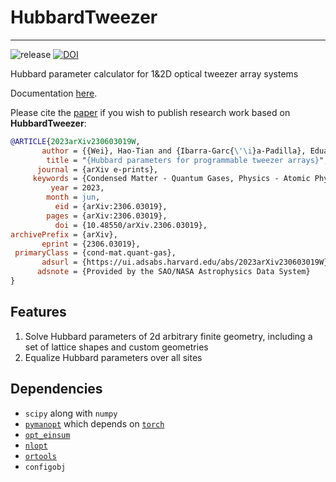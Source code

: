 # HubbardTweezer

-----------------

![release](https://img.shields.io/github/v/release/Kvanti17/HubbardTweezer?color=green&include_prereleases)
[![DOI](https://zenodo.org/badge/519873426.svg)](https://zenodo.org/badge/latestdoi/519873426)

Hubbard parameter calculator for 1&2D optical tweezer array systems

Documentation [here](doc/manual.md).

Please cite the [paper](https://arxiv.org/abs/2306.03019) if you wish to publish research work based on **HubbardTweezer**:

```bibtex
@ARTICLE{2023arXiv230603019W,
       author = {{Wei}, Hao-Tian and {Ibarra-Garc{\'\i}a-Padilla}, Eduardo and {Wall}, Michael L. and {Hazzard}, Kaden R.~A.},
        title = "{Hubbard parameters for programmable tweezer arrays}",
      journal = {arXiv e-prints},
     keywords = {Condensed Matter - Quantum Gases, Physics - Atomic Physics, Quantum Physics},
         year = 2023,
        month = jun,
          eid = {arXiv:2306.03019},
        pages = {arXiv:2306.03019},
          doi = {10.48550/arXiv.2306.03019},
archivePrefix = {arXiv},
       eprint = {2306.03019},
 primaryClass = {cond-mat.quant-gas},
       adsurl = {https://ui.adsabs.harvard.edu/abs/2023arXiv230603019W},
      adsnote = {Provided by the SAO/NASA Astrophysics Data System}
}
```

## Features

1. Solve Hubbard parameters of 2d arbitrary finite geometry, including a set of lattice shapes and custom geometries
2. Equalize Hubbard parameters over all sites

## Dependencies

* `scipy` along with `numpy`
* [`pymanopt`](https://github.com/pymanopt/pymanopt) which depends on [`torch`](https://github.com/pytorch/pytorch)
* [`opt_einsum`](https://github.com/dgasmith/opt_einsum)
* [`nlopt`](https://github.com/stevengj/nlopt)
* [`ortools`](https://github.com/google/or-tools)
* `configobj`
